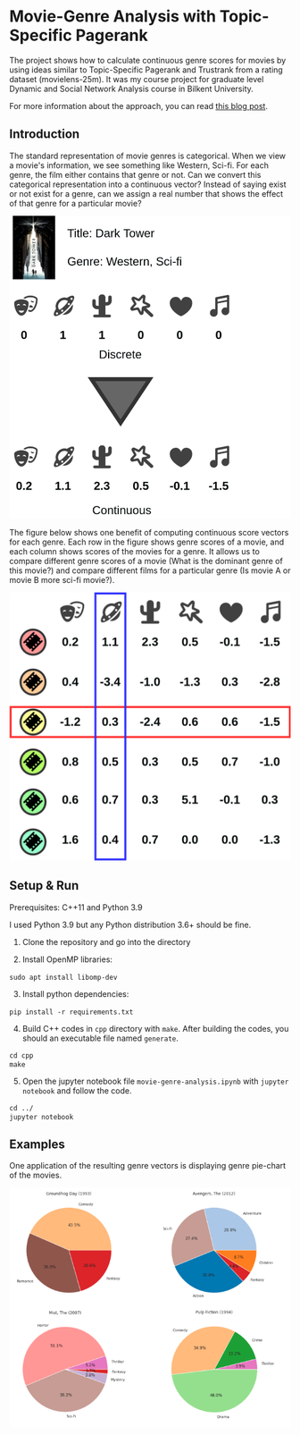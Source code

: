 # Movie-Genre Analysis with Topic-Specific Pagerank


The project shows how to calculate continuous genre scores for movies by using ideas similar to Topic-Specific Pagerank and Trustrank from a rating dataset (movielens-25m).
It was my course project for graduate level Dynamic and Social Network Analysis course in Bilkent University. 

For more information about the approach, you can read [this blog post](https://seljuk.me/movie-genre-analysis-with-topic-specific-pagerank.html).

## Introduction


The standard representation of movie genres is categorical.
When we view a movie's information, we see something like Western, Sci-fi.
For each genre, the film either contains that genre or not.
Can we convert this categorical representation into a continuous vector?
Instead of saying exist or not exist for a genre, can we assign a real number that shows the effect of that genre for a particular movie?


![Discrete vs Continous Genre Values](figures/discrete_vs_continous.png)

The figure below shows one benefit of computing continuous score vectors for each genre. Each row in the figure shows genre scores of a movie, and each column shows scores of the movies for a genre. It allows us to compare different genre scores of a movie (What is the dominant genre of this movie?) and compare different films for a particular genre (Is movie A or movie B more sci-fi movie?).

![Continuous Vector Representation of Genres](figures/continous_genre_values.png)

## Setup & Run

Prerequisites: C++11 and Python 3.9

I used Python 3.9 but any Python distribution 3.6+ should be fine.

1. Clone the repository and go into the directory

2. Install OpenMP libraries:

 `sudo apt install libomp-dev`

3. Install python dependencies:

 `pip install -r requirements.txt`

4. Build C++ codes in `cpp` directory with `make`. After building the codes, you should an executable file named `generate`.

 ```
 cd cpp
 make
 ```

5. Open the jupyter notebook file `movie-genre-analysis.ipynb` with `jupyter notebook` and follow the code.

 ```
 cd ../
 jupyter notebook
 ```
 
 ## Examples
 
 One application of the resulting genre vectors is displaying genre pie-chart of the movies. 
 
 ![Examples](figures/example.png)